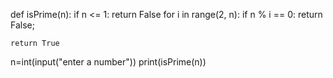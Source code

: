 def isPrime(n):
    if n <= 1:
        return False
    for i in range(2, n):
        if n % i == 0:
            return False;
  
    return True
n=int(input("enter a number"))
print(isPrime(n))
